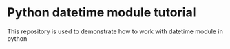 # Python datetime module tutorial
This repository is used to demonstrate how to work with datetime module in python
